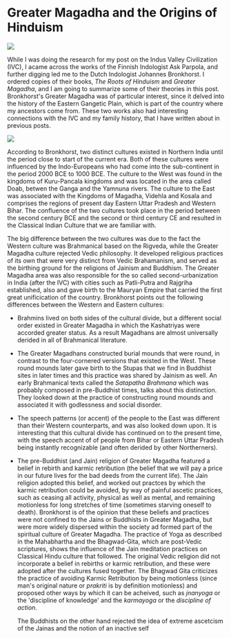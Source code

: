 # Greater Magadha and the Origins of Hinduism

![](https://subirvarma.github.io/GeneralCognitics/images/fig25.png) 

While I was doing the research for my post on the Indus Valley Civilization (IVC), I acame across the works of the Finnish Indologist Ask Parpola, and further digging led me to the Dutch Indologist Johannes Bronkhorst. I ordered copies of their books, *The Roots of Hinduism* and *Greater Magadha*, and I am going to summarize some of their theories in this post. Bronkhorst's Greater Magadha was of particular interest, since it delved into the history of the Eastern Gangetic Plain, which is part of the country where my ancestors come from. These two works also had interesting connections with the IVC and my family history, that I have written about in previous posts.

![](https://subirvarma.github.io/GeneralCognitics/images/fig26.png) 

According to Bronkhorst, two distinct cultures existed in Northern India until the period close to start of the current era. Both of these cultures were influenced by  the Indo-Europeans who had come into the sub-continent in the period 2000 BCE to 1000 BCE. The culture to the West was found in the kingdoms of Kuru-Pancala kingdoms and was located in the area called Doab, betwen the Ganga and the Yamnuna rivers. The culture to the East  was associated with the Kingdoms of Magadha, Videhla and Kosala and comprises the regions of present day Eastern Uttar Pradesh and Western Bihar. The confluence of the two cultures took place in the period between the second century BCE and the second or third century CE and resulted in the Classical Indian Culture that we are familiar with.

The big difference between the two cultures was due to the fact the Western culture was Brahmanical based on the Rigveda, while the Greater Magadha culture rejected Vedic philosophy. It developed religious practices of its own that were very distinct from Vedic Brahamanism, and served as the birthing ground for the religions of Jainism and Buddhism. The Greater Magadha area was also responsible for the so called second-urbanization in India (after the IVC) with cities such as Patli-Putra and Rajgriha established, also and gave birth to the Mauryan Empire that carried the first great unificication of the country. 
Bronkhorst points out the following differences between the Western and Eastern cultures:

- Brahmins lived on both sides of the cultural divide, but a different social order existed in Greater Magadha in which the Kashatriyas were accorded greater status. As a result Magadhans are almost universally derided in all of Brahmanical literature. 
- The Greater Magadhans constructed burial mounds that were round, in contrast to the four-cornered versions that existed in the West. These round mounds later gave birth to the Stupas that we find in Buddhist sites in later times and this practice was shared by Jainism as well. An early Brahmanical texts called the *Satapatha Brahmana* which was probably composed in pre-Buddhist times,  talks about this distinction. They looked down at the practice of constructing round mounds and associated it with godlessness and social disorder. 
- The speech patterns (or accent) of the people to the East was different than their Western counterparts, and was also looked down upon. It is interesting that this cultural divide has continued on to the present time, with the speech accent of of people from Bihar or Eastern Uttar Pradesh being instantly recognizable (and often derided by other Northerners). 
- The pre-Buddhist (and Jain) religion of Greater Magadha featured a belief in rebirth and karmic retribution (the belief that we will pay a price in our future lives for the bad deeds from the current life). The Jain religion adopted this belief, and worked out practces by which the karmic retribution could be avoided, by way of painful ascetic practices, such as ceasing all activity, physical as well as mental, and remaining motionless for long stretches of time (sometimes starving oneself to death). Bronkhorst is of the opinion that these beliefs and practices were not confined to the Jains or Buddhists in Greater Magadha, but were more widely dispersed within the society ad formed part of the spiritual culture of Greater Magadha. The practice of Yoga as described in the Mahabhartha and the Bhagwad-Gita, which are post-Vedic scriptures, shows the influence of the Jain meditation practices on Classical Hindu culture that followed. The original Vedic religion did not incorporate a belief in rebirths or karmic retribution, and these were adopted after the cultures fused together. The Bhagwad Gita criticizes the practice of avoiding Karmic Retribution by being motionless (since man's original nature or *prakriti* is by definition motionless) and proposed other ways by which it can be acheived, such as *jnanyoga* or the 'discipline of knowledge' and the *karmayoga* or the *discipline of action*.

   The Buddhists on the other hand rejected the idea of extreme ascetcism of the Jainas and the notion of an inactive self
